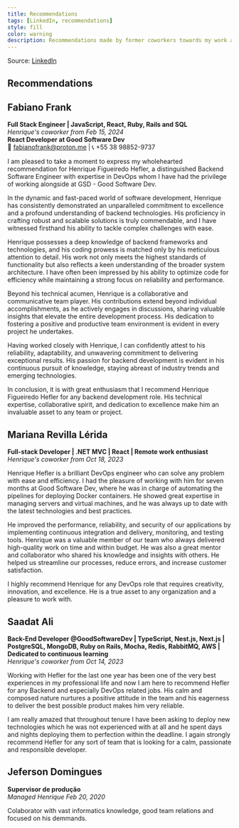 ```yaml
---
title: Recommendations
tags: [LinkedIn, recommendations]
style: fill
color: warning
description: Recommendations made by former coworkers towards my work and person
---
```

Source: [LinkedIn](https://www.linkedin.com/in/heflerdev/details/recommendations/?detailScreenTabIndex=0)
## Recommendations

## Fabiano Frank
**Full Stack Engineer | JavaScript, React, Ruby, Rails and SQL**  
*Henrique's coworker from Feb 15, 2024*  
**React Developer at Good Software Dev**  
📧 fabianofrank@proton.me | 📞 +55 38 98852-9737  

I am pleased to take a moment to express my wholehearted recommendation for Henrique Figueiredo Hefler, a distinguished Backend Software Engineer with expertise in DevOps whom I have had the privilege of working alongside at GSD - Good Software Dev.

In the dynamic and fast-paced world of software development, Henrique has consistently demonstrated an unparalleled commitment to excellence and a profound understanding of backend technologies. His proficiency in crafting robust and scalable solutions is truly commendable, and I have witnessed firsthand his ability to tackle complex challenges with ease.

Henrique possesses a deep knowledge of backend frameworks and technologies, and his coding prowess is matched only by his meticulous attention to detail. His work not only meets the highest standards of functionality but also reflects a keen understanding of the broader system architecture. I have often been impressed by his ability to optimize code for efficiency while maintaining a strong focus on reliability and performance.

Beyond his technical acumen, Henrique is a collaborative and communicative team player. His contributions extend beyond individual accomplishments, as he actively engages in discussions, sharing valuable insights that elevate the entire development process. His dedication to fostering a positive and productive team environment is evident in every project he undertakes.

Having worked closely with Henrique, I can confidently attest to his reliability, adaptability, and unwavering commitment to delivering exceptional results. His passion for backend development is evident in his continuous pursuit of knowledge, staying abreast of industry trends and emerging technologies.

In conclusion, it is with great enthusiasm that I recommend Henrique Figueiredo Hefler for any backend development role. His technical expertise, collaborative spirit, and dedication to excellence make him an invaluable asset to any team or project.

## Mariana Revilla Lérida
**Full-stack Developer | .NET MVC | React | Remote work enthusiast**  
*Henrique's coworker from Oct 18, 2023*  

Henrique Hefler is a brilliant DevOps engineer who can solve any problem with ease and efficiency. I had the pleasure of working with him for seven months at Good Software Dev, where he was in charge of automating the pipelines for deploying Docker containers. He showed great expertise in managing servers and virtual machines, and he was always up to date with the latest technologies and best practices.

He improved the performance, reliability, and security of our applications by implementing continuous integration and delivery, monitoring, and testing tools. Henrique was a valuable member of our team who always delivered high-quality work on time and within budget. He was also a great mentor and collaborator who shared his knowledge and insights with others. He helped us streamline our processes, reduce errors, and increase customer satisfaction.

I highly recommend Henrique for any DevOps role that requires creativity, innovation, and excellence. He is a true asset to any organization and a pleasure to work with.

## Saadat Ali
**Back-End Developer @GoodSoftwareDev | TypeScript, Nest.js, Next.js | PostgreSQL, MongoDB, Ruby on Rails, Mocha, Redis, RabbitMQ, AWS | Dedicated to continuous learning**  
*Henrique's coworker from Oct 14, 2023*  

Working with Hefler for the last one year has been one of the very best experiences in my professional life and now I am here to recommend Hefler for any Backend and especially DevOps related jobs. His calm and composed nature nurtures a positive attitude in the team and his eagerness to deliver the best possible product makes him very reliable.

I am really amazed that throughout tenure I have been asking to deploy new technologies which he was not experienced with at all and he spent days and nights deploying them to perfection within the deadline. I again strongly recommend Hefler for any sort of team that is looking for a calm, passionate and responsible developer.

## Jeferson Domingues
**Supervisor de produção**  
*Managed Henrique Feb 20, 2020*  

Colaborator with vast informatics knowledge, good team relations and focused on his demmands.



